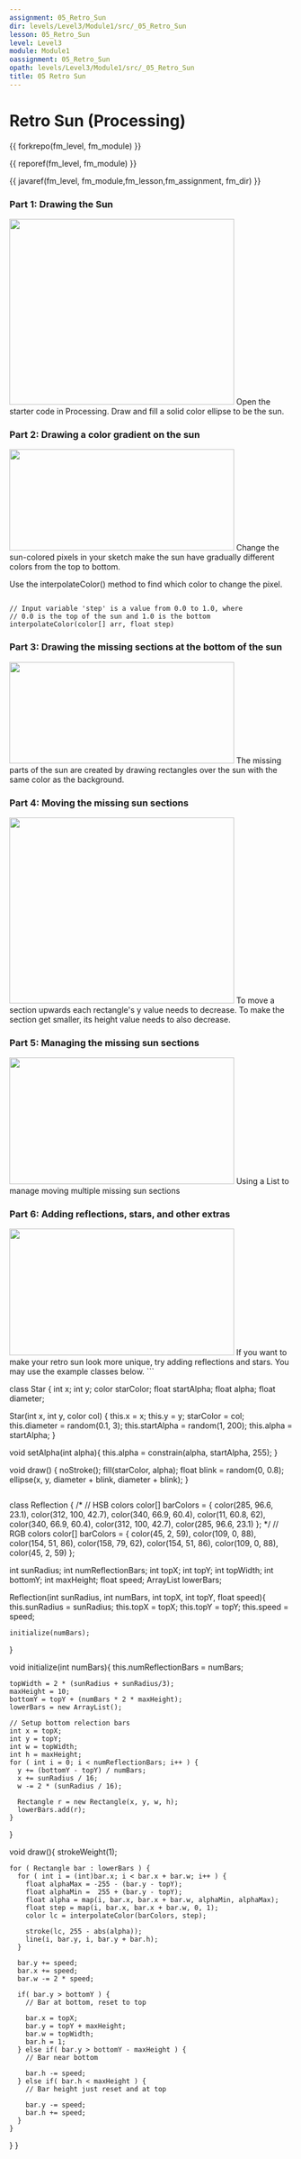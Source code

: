 ```yaml
---
assignment: 05_Retro_Sun
dir: levels/Level3/Module1/src/_05_Retro_Sun
lesson: 05_Retro_Sun
level: Level3
module: Module1
oassignment: 05_Retro_Sun
opath: levels/Level3/Module1/src/_05_Retro_Sun
title: 05 Retro Sun
---
```



# Retro Sun (Processing)

{{ forkrepo(fm_level, fm_module) }}

{{ reporef(fm_level, fm_module) }}




{{ javaref(fm_level, fm_module,fm_lesson,fm_assignment, fm_dir) }}



### Part 1: Drawing the Sun


<img alt="" src="./1_sun.png" style="width: 400px; height: 330px;"/>
Open the starter code in Processing.
Draw and fill a solid color ellipse to be the sun.

### Part 2: Drawing a color gradient on the sun


<img alt="" src="./2_gradient.png" style="width: 400px; height: 180px;"/>
Change the sun-colored pixels in your sketch make the sun have gradually different colors from the top to bottom.

Use the interpolateColor() method to find which color to change the pixel.
```

// Input variable 'step' is a value from 0.0 to 1.0, where
// 0.0 is the top of the sun and 1.0 is the bottom
interpolateColor(color[] arr, float step)
```

### Part 3: Drawing the missing sections at the bottom of the sun


<img alt="" src="./3_missing_sun_section.png" style="width: 400px; height: 180px;"/>
The missing parts of the sun are created by drawing rectangles over the sun with the same color as the background.

### Part 4: Moving the missing sun sections


<img alt="" src="./4b_resizing_section.gif" style="width: 400px; height: 330px;"/>
To move a section upwards each rectangle's y value needs to decrease.
To make the section get smaller, its height value needs to also decrease.

### Part 5: Managing the missing sun sections


<img alt="" src="./5_multiple_sections.gif" style="width: 400px; height: 225px;"/>
Using a List to manage moving multiple missing sun sections

### Part 6: Adding reflections, stars, and other extras


<img alt="" src="./6_retro_sun_extras.gif" style="width: 400px; height: 225px;"/>
If you want to make your retro sun look more unique, try adding reflections and stars. You may use the example classes below.
```

class Star {
  int x;
  int y;
  color starColor;
  float startAlpha;
  float alpha;
  float diameter;

  Star(int x, int y, color col) {
    this.x = x;
    this.y = y;
    starColor = col;
    this.diameter = random(0.1, 3);
    this.startAlpha = random(1, 200);
    this.alpha = startAlpha;
  }
  
  void setAlpha(int alpha){
    this.alpha = constrain(alpha, startAlpha, 255);
  }

  void draw() {
    noStroke();
    fill(starColor, alpha);
    float blink = random(0, 0.8);
    ellipse(x, y, diameter + blink, diameter + blink);
  }
```
```

class Reflection {
/*
  // HSB colors
  color[] barColors = {
    color(285, 96.6, 23.1), 
    color(312, 100, 42.7), 
    color(340, 66.9, 60.4), 
    color(11, 60.8, 62), 
    color(340, 66.9, 60.4), 
    color(312, 100, 42.7), 
    color(285, 96.6, 23.1)
  };
*/
  // RGB colors
  color[] barColors = {
    color(45, 2, 59), 
    color(109, 0, 88), 
    color(154, 51, 86), 
    color(158, 79, 62), 
    color(154, 51, 86), 
    color(109, 0, 88), 
    color(45, 2, 59)
  };

  int sunRadius;
  int numReflectionBars;
  int topX;
  int topY;
  int topWidth;
  int bottomY;
  int maxHeight;
  float speed;
  ArrayList lowerBars;
  
  Reflection(int sunRadius, int numBars, int topX, int topY, float speed){
    this.sunRadius = sunRadius;
    this.topX = topX;
    this.topY = topY;
    this.speed = speed;

    initialize(numBars);
  }
  
  void initialize(int numBars){
    this.numReflectionBars = numBars;
    
    topWidth = 2 * (sunRadius + sunRadius/3);
    maxHeight = 10;
    bottomY = topY + (numBars * 2 * maxHeight);
    lowerBars = new ArrayList();
    
    // Setup bottom relection bars
    int x = topX;
    int y = topY;
    int w = topWidth;
    int h = maxHeight;
    for ( int i = 0; i < numReflectionBars; i++ ) {   
      y += (bottomY - topY) / numBars;
      x += sunRadius / 16;
      w -= 2 * (sunRadius / 16);

      Rectangle r = new Rectangle(x, y, w, h);
      lowerBars.add(r);
    }
  }
  
  void draw(){
    strokeWeight(1);
    
    for ( Rectangle bar : lowerBars ) {
      for ( int i = (int)bar.x; i < bar.x + bar.w; i++ ) {
        float alphaMax = -255 - (bar.y - topY);
        float alphaMin =  255 + (bar.y - topY);
        float alpha = map(i, bar.x, bar.x + bar.w, alphaMin, alphaMax);
        float step = map(i, bar.x, bar.x + bar.w, 0, 1);
        color lc = interpolateColor(barColors, step);
    
        stroke(lc, 255 - abs(alpha));
        line(i, bar.y, i, bar.y + bar.h);
      }
      
      bar.y += speed;
      bar.x += speed;
      bar.w -= 2 * speed;

      if( bar.y > bottomY ) {
        // Bar at bottom, reset to top
        
        bar.x = topX;
        bar.y = topY + maxHeight;
        bar.w = topWidth;
        bar.h = 1;
      } else if( bar.y > bottomY - maxHeight ) {
        // Bar near bottom
        
        bar.h -= speed;
      } else if( bar.h < maxHeight ) {
        // Bar height just reset and at top
        
        bar.y -= speed;
        bar.h += speed;
      }
    }
  }
}
```







